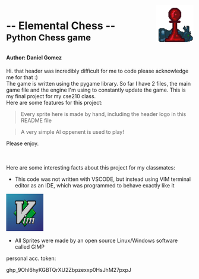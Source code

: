
<img src="/assets_chess/logos/chess-peices_pawn_red_horse_blue.png" alt="chess-logo" style="float: right; width:100px;"/>

# -- Elemental Chess --<br><sup>Python Chess game</sup>
#### Author: Daniel Gomez  
Hi. that header was incredibly difficult for me to code please acknowledge me for that :)  
The game is written using the pygame library. So far I have 2 files, the main game file and the engine I'm using to constantly update the game.
This is my final project for my cse210 class.  
Here are some features for this project:  
> Every sprite here is made by hand, including the header logo in this README file


> A very simple AI oppenent is used to play!  

Please enjoy.  
<br/>

<br/>  
Here are some interesting facts about this project for my classmates:  

* This code was not written with VSCODE, but instead using VIM terminal editor as an IDE, which was programmed to behave exactly like it 
<img src="/assets_chess/vim_logo.jpg" alt="vim logo" style="height: 100px; width:100px;"/>  

* All Sprites were made by an open source Linux/Windows software called GIMP  

personal acc. token:  

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
